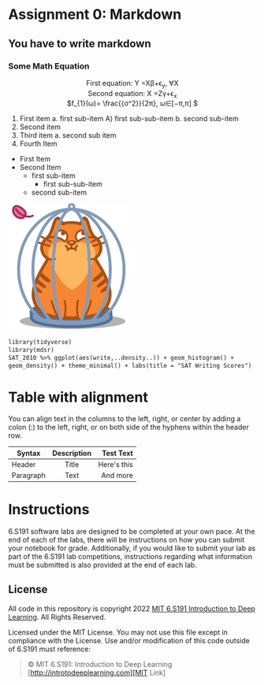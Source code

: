# Assignment 0: Markdown
## You have to write markdown
### Some Math Equation

<p align = "center">
  First  equation: Y =Xβ+ϵ<sub>y</sub>, ∀X  <br>
  Second equation: X =Zγ+ϵ<sub>x</sub>      <br>
  $f_{1}(ω)= \frac{{σ^2}}{2π}, ω∈[−π,π] $
</p>


1. First item a. first sub-item A) first sub-sub-item b. second sub-item
2. Second item
3. Third item a. second sub item
4. Fourth Item

- First Item
- Second Item
   - first sub-item
     - first sub-sub-item
   - second sub-item

![Cat Image](./cattu.png)

    library(tidyverse)
    library(mdsr)
    SAT_2010 %>% ggplot(aes(write,..density..)) + geom_histogram() +
    geom_density() + theme_minimal() + labs(title = "SAT Writing Scores")

# Table with alignment
You can align text in the columns to the left, right, or center by adding a colon (:) to the left,
right, or on both side of the hyphens within the header row.

| Syntax        | Description   | Test Text   |
| ------------- |:-------------:| -----:      |
| Header        | Title         | Here's this |
| Paragraph     | Text          |   And more  |

# Instructions
6.S191 software labs are designed to be completed at your own pace. At the end of each
of the labs, there will be instructions on how you can submit your notebook for grade.
Additionally, if you would like to submit your lab as part of the 6.S191 lab competitions,
instructions regarding what information must be submitted is also provided at the end of
each lab.

## License
All code in this repository is copyright 2022 [MIT 6.S191 Introduction to Deep Learning][MIT Link]. All
Rights Reserved.


Licensed under the MIT License. You may not use this file except in compliance with the
License. Use and/or modification of this code outside of 6.S191 must reference:

> © MIT 6.S191: Introduction to Deep Learning <br>
> [http://introtodeeplearning.com][MIT Link]

[MIT Link]: http://introtodeeplearning.com
     
